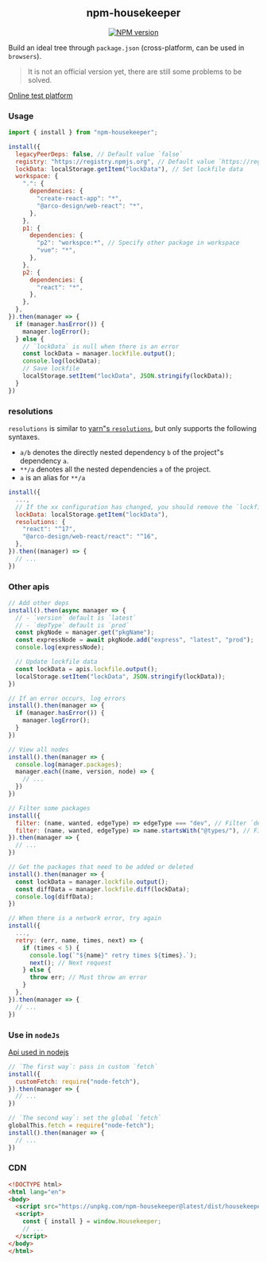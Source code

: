 <div align="center">
<h2>npm-housekeeper</h2>

[![NPM version](https://img.shields.io/npm/v/npm-housekeeper.svg?color=a1b858&label=)](https://www.npmjs.com/package/npm-housekeeper)

</div>

Build an ideal tree through `package.json` (cross-platform, can be used in `browsers`).
> It is not an official version yet, there are still some problems to be solved.

[Online test platform](https://imtaotao.github.io/npm-housekeeper/dev/browser.html)

### Usage

```js
import { install } from "npm-housekeeper";

install({
  legacyPeerDeps: false, // Default value `false`
  registry: "https://registry.npmjs.org", // Default value `https://registry.npmjs.org` 
  lockData: localStorage.getItem("lockData"), // Set lockfile data
  workspace: {
    ".": {
      dependencies: {
        "create-react-app": "*",
        "@arco-design/web-react": "*",
      },
    },
    p1: {
      dependencies: {
        "p2": "workspce:*", // Specify other package in workspace
        "vue": "*",
      },
    },
    p2: {
      dependencies: {
        "react": "*",
      },
    },
  },
}).then(manager => {
  if (manager.hasError()) {
    manager.logError();
  } else {
    // `lockData` is null when there is an error
    const lockData = manager.lockfile.output();
    console.log(lockData);
    // Save lockfile
    localStorage.setItem("lockData", JSON.stringify(lockData));
  }
})
```


### resolutions

`resolutions` is similar to [yarn"s `resolutions`](https://github.com/yarnpkg/rfcs/blob/master/implemented/0000-selective-versions-resolutions.md), but only supports the following syntaxes.

- `a/b` denotes the directly nested dependency `b` of the project"s dependency `a`.
- `**/a` denotes all the nested dependencies `a` of the project.
- `a` is an alias for `**/a`

```js
install({
  ...,
  // If the xx configuration has changed, you should remove the `lockfile`
  lockData: localStorage.getItem("lockData"),
  resolutions: {
    "react": "^17",
    "@arco-design/web-react/react": "^16",
  },
}).then((manager) => {
  // ...
})
```


### Other apis

```js
// Add other deps
install().then(async manager => {
  // - `version` default is `latest`
  // - `depType` default is `prod`
  const pkgNode = manager.get("pkgName");
  const expressNode = await pkgNode.add("express", "latest", "prod");
  console.log(expressNode);

  // Update lockfile data
  const lockData = apis.lockfile.output();
  localStorage.setItem("lockData", JSON.stringify(lockData));
})

// If an error occurs, log errors
install().then(manager => {
  if (manager.hasError()) {
    manager.logError();
  }
})

// View all nodes
install().then(manager => {
  console.log(manager.packages);
  manager.each((name, version, node) => {
    // ...
  })
})

// Filter some packages
install({
  filter: (name, wanted, edgeType) => edgeType === "dev", // Filter `devDependencies`
  filter: (name, wanted, edgeType) => name.startsWith("@types/"), // Filter `@types/x`
}).then(manager => {
  // ...
})

// Get the packages that need to be added or deleted
install().then(manager => {
  const lockData = manager.lockfile.output();
  const diffData = manager.lockfile.diff(lockData);
  console.log(diffData);
})

// When there is a network error, try again
install({
  ...,
  retry: (err, name, times, next) => {
    if (times < 5) {
      console.log(`"${name}" retry times ${times}.`);
      next(); // Next request
    } else {
      throw err; // Must throw an error
    }
  },
}).then(manager => {
  // ...
})
```


### Use in `nodeJs`

[Api used in nodejs](./lib)

```js
// `The first way`: pass in custom `fetch`
install({
  customFetch: require("node-fetch"),
}).then(manager => {
  // ...
})

// `The second way`: set the global `fetch`
globalThis.fetch = require("node-fetch");
install().then(manager => {
  // ...
})
```


### CDN

```html
<!DOCTYPE html>
<html lang="en">
<body>
  <script src="https://unpkg.com/npm-housekeeper@latest/dist/housekeeper.umd.js"></script>
  <script>
    const { install } = window.Housekeeper;
    // ...
  </script>
</body>
</html>
```

